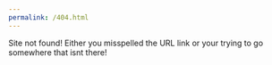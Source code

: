 ```yaml
---
permalink: /404.html
---
```

Site not found! Either you misspelled the URL link or your trying to go somewhere that isnt there!

